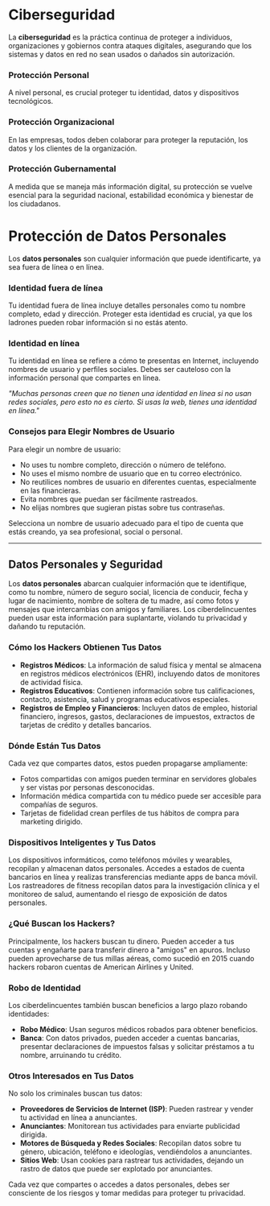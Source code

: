 # Ciberseguridad

La **ciberseguridad** es la práctica continua de proteger a individuos, organizaciones y gobiernos contra ataques digitales, asegurando que los sistemas y datos en red no sean usados o dañados sin autorización.

### **Protección Personal**

A nivel personal, es crucial proteger tu identidad, datos y dispositivos tecnológicos.

### **Protección Organizacional**

En las empresas, todos deben colaborar para proteger la reputación, los datos y los clientes de la organización.

### **Protección Gubernamental**

A medida que se maneja más información digital, su protección se vuelve esencial para la seguridad nacional, estabilidad económica y bienestar de los ciudadanos.

# **Protección de Datos Personales**

Los **datos personales** son cualquier información que puede identificarte, ya sea fuera de línea o en línea.

### **Identidad fuera de línea**

Tu identidad fuera de línea incluye detalles personales como tu nombre completo, edad y dirección. Proteger esta identidad es crucial, ya que los ladrones pueden robar información si no estás atento.

### **Identidad en línea**

Tu identidad en línea se refiere a cómo te presentas en Internet, incluyendo nombres de usuario y perfiles sociales. Debes ser cauteloso con la información personal que compartes en línea.

_"Muchas personas creen que no tienen una identidad en línea si no usan redes sociales, pero esto no es cierto. Si usas la web, tienes una identidad en línea."_

### **Consejos para Elegir Nombres de Usuario**

Para elegir un nombre de usuario:

- No uses tu nombre completo, dirección o número de teléfono.
- No uses el mismo nombre de usuario que en tu correo electrónico.
- No reutilices nombres de usuario en diferentes cuentas, especialmente en las financieras.
- Evita nombres que puedan ser fácilmente rastreados.
- No elijas nombres que sugieran pistas sobre tus contraseñas.

Selecciona un nombre de usuario adecuado para el tipo de cuenta que estás creando, ya sea profesional, social o personal.

-----------------------------------------------------

## Datos Personales y Seguridad

Los **datos personales** abarcan cualquier información que te identifique, como tu nombre, número de seguro social, licencia de conducir, fecha y lugar de nacimiento, nombre de soltera de tu madre, así como fotos y mensajes que intercambias con amigos y familiares. Los ciberdelincuentes pueden usar esta información para suplantarte, violando tu privacidad y dañando tu reputación.

### Cómo los Hackers Obtienen Tus Datos

- **Registros Médicos**: La información de salud física y mental se almacena en registros médicos electrónicos (EHR), incluyendo datos de monitores de actividad física.
- **Registros Educativos**: Contienen información sobre tus calificaciones, contacto, asistencia, salud y programas educativos especiales.
- **Registros de Empleo y Financieros**: Incluyen datos de empleo, historial financiero, ingresos, gastos, declaraciones de impuestos, extractos de tarjetas de crédito y detalles bancarios.

### Dónde Están Tus Datos

Cada vez que compartes datos, estos pueden propagarse ampliamente:

- Fotos compartidas con amigos pueden terminar en servidores globales y ser vistas por personas desconocidas.
- Información médica compartida con tu médico puede ser accesible para compañías de seguros.
- Tarjetas de fidelidad crean perfiles de tus hábitos de compra para marketing dirigido.

### Dispositivos Inteligentes y Tus Datos

Los dispositivos informáticos, como teléfonos móviles y wearables, recopilan y almacenan datos personales. Accedes a estados de cuenta bancarios en línea y realizas transferencias mediante apps de banca móvil. Los rastreadores de fitness recopilan datos para la investigación clínica y el monitoreo de salud, aumentando el riesgo de exposición de datos personales.

### ¿Qué Buscan los Hackers?

Principalmente, los hackers buscan tu dinero. Pueden acceder a tus cuentas y engañarte para transferir dinero a "amigos" en apuros. Incluso pueden aprovecharse de tus millas aéreas, como sucedió en 2015 cuando hackers robaron cuentas de American Airlines y United.

### Robo de Identidad

Los ciberdelincuentes también buscan beneficios a largo plazo robando identidades:

- **Robo Médico**: Usan seguros médicos robados para obtener beneficios.
- **Banca**: Con datos privados, pueden acceder a cuentas bancarias, presentar declaraciones de impuestos falsas y solicitar préstamos a tu nombre, arruinando tu crédito.

### Otros Interesados en Tus Datos

No solo los criminales buscan tus datos:

- **Proveedores de Servicios de Internet (ISP)**: Pueden rastrear y vender tu actividad en línea a anunciantes.
- **Anunciantes**: Monitorean tus actividades para enviarte publicidad dirigida.
- **Motores de Búsqueda y Redes Sociales**: Recopilan datos sobre tu género, ubicación, teléfono e ideologías, vendiéndolos a anunciantes.
- **Sitios Web**: Usan cookies para rastrear tus actividades, dejando un rastro de datos que puede ser explotado por anunciantes.

Cada vez que compartes o accedes a datos personales, debes ser consciente de los riesgos y tomar medidas para proteger tu privacidad.



